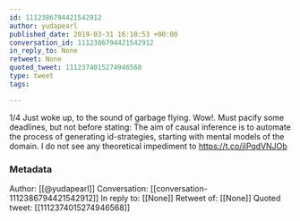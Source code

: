 ```yaml
---
id: 1112386794421542912
author: yudapearl
published_date: 2019-03-31 16:10:53 +00:00
conversation_id: 1112386794421542912
in_reply_to: None
retweet: None
quoted_tweet: 1112374015274946568
type: tweet
tags:

---
```


1/4
Just woke up, to the sound of garbage flying. Wow!. Must pacify some deadlines, but not before stating: The aim of causal  inference is to automate the process of generating id-strategies, starting with mental models of the domain. I do not see any theoretical impediment to https://t.co/jIPqdVNJOb

### Metadata

Author: [[@yudapearl]]
Conversation: [[conversation-1112386794421542912]]
In reply to: [[None]]
Retweet of: [[None]]
Quoted tweet: [[1112374015274946568]]
